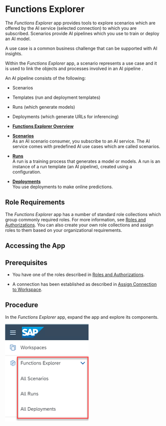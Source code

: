 <!-- loio90586e67c82449d1b1ccb69bc3c9cfc8 -->

# Functions Explorer



The *Functions Explorer* app provides tools to explore scenarios which are offered by the AI service \(selected connection\) to which you are subscribed. Scenarios provide AI pipelines which you use to train or deploy an AI model.



A use case is a common business challenge that can be supported with AI insights.

Within the *Functions Explorer* app, a scenario represents a use case and it is used to link the objects and processes involved in an AI pipeline .

An AI pipeline consists of the following:

-   Scenarios

-   Templates \(run and deployment templates\)

-   Runs \(which generate models\)

-   Deployments \(which generate URLs for inferencing\)

-   **[Functions Explorer Overview](functions-explorer-overview-4988fa9.md "")**  

-   **[Scenarios](scenarios-3b5d965.md "As an AI scenario consumer, you subscribe to an AI service. The AI service comes with
		predefined AI use cases which are called scenarios.")**  
As an AI scenario consumer, you subscribe to an AI service. The AI service comes with predefined AI use cases which are called scenarios.
-   **[Runs](runs-396875a.md "A run is a training process that generates a model or models. A run is an instance of a
		run template (an AI pipeline), created using a configuration.")**  
A run is a training process that generates a model or models. A run is an instance of a run template \(an AI pipeline\), created using a configuration.
-   **[Deployments](deployments-585b091.md "You use deployments to make online predictions.")**  
You use deployments to make online predictions.

<a name="reference_l1x_ytp_prb"/>

<!-- reference\_l1x\_ytp\_prb -->

## Role Requirements



The *Functions Explorer* app has a number of standard role collections which group commonly required roles. For more information, see [Roles and Authorizations](roles-and-authorizations-4ef8499.md). You can also create your own role collections and assign roles to them based on your organizational requirements.

<a name="task_p2t_ftp_prb"/>

<!-- task\_p2t\_ftp\_prb -->

## Accessing the App



<a name="task_p2t_ftp_prb__prereq_hpx_gtp_prb"/>

## Prerequisites

-   You have one of the roles described in [Roles and Authorizations](roles-and-authorizations-4ef8499.md).

-   A connection has been established as described in [Assign Connection to Workspace](assign-connection-to-workspace-c05f144.md).




<a name="task_p2t_ftp_prb__steps_jpg_htp_prb"/>

## Procedure

In the *Functions Explorer* app, expand the app and explore its components.

![Functions Explorer app opened in left navigation pane, with all navigation options highlighted.](images/Image_AIL_FE_summary_69ed77d.png)

